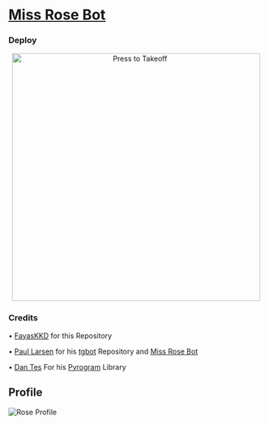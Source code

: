 # [Miss Rose Bot](https://t.me/MissRose_bot)

### Deploy

<p align="center">
   <a href = "https://heroku.com/deploy?template=https://github.com/thegreatfoxxgoddess/Rose-bot"><img src="https://www.herokucdn.com/deploy/button.svg" alt="Press to Takeoff" width="490px"></a>
</p>

### Credits

• [FayasKKD](https://github.com/FayasKKD/Bio) for this Repository 

• [Paul Larsen](https://github.com/PaulSonOfLars) for his [tgbot](https://github.com/PaulSonOfLars/tgbot) Repository and [Miss Rose Bot](https://t.me/MissRose_bot)

• [Dan Tes](https://github.com/delivrance) For his [Pyrogram](https://docs.pyrogram.org/) Library

## Profile

![Rose Profile](https://telegra.ph/file/718d48493d1fb11197d8b.jpg)
